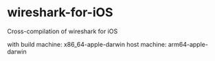 # wireshark-for-iOS

Cross-compilation of wireshark for iOS

with build machine: x86_64-apple-darwin
      host machine: arm64-apple-darwin
